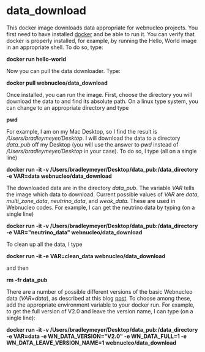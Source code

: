 # data_download

This docker image downloads data appropriate for webnucleo projects.  You first need to have installed [docker](https://runnable.com/docker/getting-started/) and be able to run it. You can verify that docker is properly installed, for example, by running the Hello, World image in an appropriate shell.  To do so, type:

**docker run hello-world**

Now you can pull the data downloader.  Type:

**docker pull webnucleo/data_download**

Once installed, you can run the image.  First, choose the directory you will download the data to and find its absolute path.   On a linux type system, you can change to an appropriate directory and type

**pwd**

For example, I am on my Mac Desktop, so I find the result is */Users/bradleymeyer/Desktop*.  I will download the data to a directory *data_pub* off my Desktop (you will use the answer to *pwd* instead of */Users/bradleymeyer/Desktop* in your case).  To do so, I type (all on a single line)

**docker run -it -v /Users/bradleymeyer/Desktop/data_pub:/data_directory -e VAR=data webnucleo/data_download**

The downloaded data are in the directory *data_pub*.  The variable *VAR* tells the image which data to download.  Current possible values of *VAR* are *data*, *multi_zone_data*, *neutrino_data*, and *weak_data*.  These are used in Webnucleo codes. For example, I can get the neutrino data by typing (on a single line)

**docker run -it -v /Users/bradleymeyer/Desktop/data_pub:/data_directory -e VAR="neutrino_data" webnucleo/data_download**

To clean up all the data, I type

**docker run -it -e VAR=clean_data webnucleo/data_download**

and then

**rm -fr data_pub**

There are a number of possible different versions of the basic Webnucleo data (*VAR=data*), as described at this blog [post](https://sourceforge.net/u/mbradle/blog/2018/12/downloading-various-webnucleo-network-xml-files/).  To choose among these, add the appropriate environment variable to your docker run.  For example, to get the full version of V2.0 and leave the version name, I can type (on a single line):

**docker run -it -v /Users/bradleymeyer/Desktop/data_pub:/data_directory -e VAR=data -e WN_DATA_VERSION="V2.0" -e WN_DATA_FULL=1 -e WN_DATA_LEAVE_VERSION_NAME=1 webnucleo/data_download**



